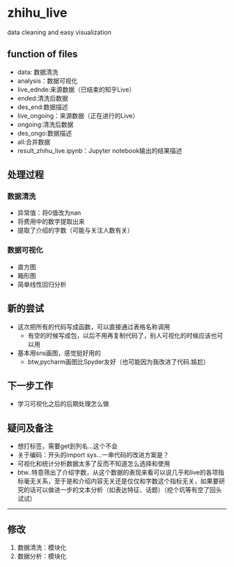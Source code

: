 # zhihu_live
data cleaning and easy visualization

## function of files
- data: 数据清洗
- analysis：数据可视化
- live_ednde:来源数据（已结束的知乎Live）
- ended:清洗后数据
- des_end:数据描述
- live_ongoing：来源数据（正在进行的Live）
- ongoing:清洗后数据
- des_ongo:数据描述
- all:合并数据
- result_zhihu_live.ipynb：Jupyter notebook输出的结果描述
## 处理过程
### 数据清洗
- 异常值：将0值改为nan
- 将费用中的数字提取出来
- 提取了介绍的字数（可能与关注人数有关）

### 数据可视化
- 直方图
- 箱形图
- 简单线性回归分析
 
## 新的尝试
- 这次把所有的代码写成函数，可以直接通过表格名称调用
    
    - 有空的时候写成包，以后不用再复制代码了，别人可视化的时候应该也可以用
- 基本用sns画图，感觉挺好用的
    
    - btw,pycharm画图比Spyder友好（也可能因为我改进了代码.尴尬）

## 下一步工作
- 学习可视化之后的后期处理怎么做

## 疑问及备注
- 想打标签，需要get到列名…这个不会
- 关于编码：开头的import sys...一串代码的改进方案是？
- 可视化和统计分析数据太多了反而不知道怎么选择和使用
- btw..特意筛出了介绍字数，从这个数据的表现来看可以说几乎和live的各项指标毫无关系，至于是和介绍内容无关还是仅仅和字数这个指标无关，如果要研究的话可以做进一步的文本分析（如表达特征、话题）（挖个坑等有空了回头试试）

-----


## 修改
1. 数据清洗：模块化
2. 数据分析：模块化

